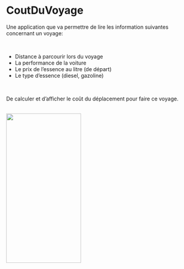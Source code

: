 # CoutDuVoyage

<p>Une application que va permettre de lire les information suivantes concernant un voyage:</p>
<br>
<ul>
<li> Distance à parcourir lors du voyage</li>
 <li>La performance de la voiture</li>
<li> Le prix de l’essence au litre (de départ)</li>
<li> Le type d’essence (diesel, gazoline)</li>
</ul>
 <br>
<p>De calculer et d’afficher le coût du déplacement pour faire ce voyage.</p>
<br>
<img src="https://user-images.githubusercontent.com/35946656/176520138-ebb33560-2a97-42d4-a22a-6cc0ff66f338.png" width="200" height= "400">
